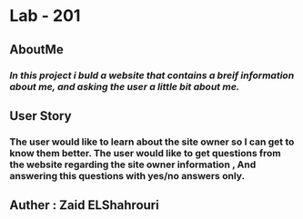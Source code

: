 # Lab - 201
## AboutMe

### ***In this project i buld a website that contains a breif information about me, and asking the user a little bit about me.***

## User Story 
### **The user  would like to learn about the site owner so I can get to know them better. The user would like to get questions from the website regarding the site owner information , And answering this questions with yes/no answers only.**

## Auther : Zaid ELShahrouri

